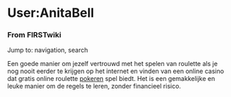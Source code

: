 
# User:AnitaBell

### From FIRSTwiki

Jump to: navigation, search

Een goede manier om jezelf vertrouwd met het spelen van roulette als je nog
nooit eerder te krijgen op het internet en vinden van een online casino dat
gratis online roulette [pokeren](http://www.casinoxxl.nl/
"http://www.casinoxxl.nl/" ) spel biedt. Het is een gemakkelijke en leuke
manier om de regels te leren, zonder financieel risico.

